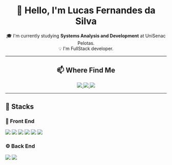 <!-- Profile README – Lucas Fers -->
<div align="center">
  
# 👋 Hello, I'm Lucas Fernandes da Silva

🎓 I'm currently studying **Systems Analysis and Development** at UniSenac Pelotas.  
💡 I'm FullStack developer.

---

## 📫 Where Find Me
<p>
  <a href="https://wa.me/5553991424524" target="_blank">
    <img src="https://img.shields.io/badge/WhatsApp-25D366?logo=whatsapp&logoColor=fff&style=for-the-badge" />
  </a>
  <a href="mailto:lucasfernandesss23@gmail.com" target="_blank">
    <img src="https://img.shields.io/badge/Gmail-EA4335?logo=gmail&logoColor=fff&style=for-the-badge" />
  </a>
  <a href="https://www.linkedin.com/in/lucasfers" target="_blank">
    <img src="https://img.shields.io/badge/LinkedIn-0A66C2?logo=linkedin&logoColor=fff&style=for-the-badge" />
  </a>
</p>

</div>

---

## 💼 Stacks

### 🎨 Front End
<img src="https://img.shields.io/badge/JavaScript-F7DF1E?logo=javascript&logoColor=000&style=for-the-badge" />
<img src="https://img.shields.io/badge/TypeScript-3178C6?logo=typescript&logoColor=fff&style=for-the-badge" />
<img src="https://img.shields.io/badge/Next.js-000000?logo=nextdotjs&logoColor=fff&style=for-the-badge" />
<img src="https://img.shields.io/badge/HTML5-E34F26?logo=html5&logoColor=fff&style=for-the-badge" />
<img src="https://img.shields.io/badge/CSS3-1572B6?logo=css3&logoColor=fff&style=for-the-badge" />
<img src="https://img.shields.io/badge/Tailwind-06B6D4?logo=tailwindcss&logoColor=fff&style=for-the-badge" />

### ⚙️ Back End
<img src="https://img.shields.io/badge/JavaScript-F7DF1E?logo=javascript&logoColor=000&style=for-the-badge" />
<img src=
